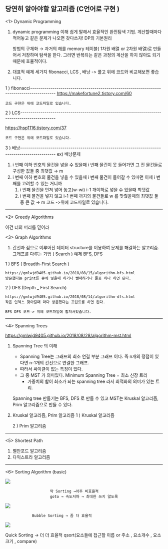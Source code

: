 당연히 알아야할 알고리즘 (C언어로 구현 )
----------
<1> Dynamic Programming


1. dynamic programming 이해
    쉽게 말해서 효율적인 완전탐색 기법.
    계산할때마다 적어놓고 같은 문제가 나오면 갖다쓰자! DP의 기본원리


    방법의 구체화 → 과거의 해를 memory 테이블( 1차원 배열 or 2차원 배열)로 만들어서 저장하며 탐색을 한다. 그러면 반복되는 같은 과정의 계산을 하지 않아도 되기 때문에 효율적이다.


2. 대표적 예제 세가지 fibonacci, LCS , 배낭 -> 풀고 위에 코드와 비교해보면 좋습니다.


1 ) fibonacci------------------------------------------------------------------------------------------
https://makefortune2.tistory.com/60

    코드 구현은 위에 코드파일로 있습니다.
    
        
2 ) LCS-----------------------------------------------------------------------------------------------


https://hsp1116.tistory.com/37

    코드 구현은 위에 코드파일로 있습니다.
3 ) 배낭-----------------------------------------------------------------------------------------------
    ex) 배낭문제
1. i 번째 이하 번호의 물건을 넣을 수 있을때 i 번째 물건이 못 들어가면 그 전 물건들로 구성한 값들 중 최댓값 → m
2. i 번째 이하 번호의 물건을 넣을 수 있을때 i 번째 물건이 들어갈 수 있따면 이제 i 번째를 고려할 수 있는 거니까
    1. i 번째 물건을 먼저 넣어 놓고(w-wi) i-1 개이하로 넣을 수 있을때 최댓값
    2. i 번째 믈건을 넣지 않고 i-1 번째 까지의 물건들로 w 를 맞췄을때의 최댓값
    둘 중 큰 값 → m
        코드 ->위에 코드파일로 있습니다.
    
----------
<2> Greedy Algorithms

이건 너의 머리를 믿어라

<3> Graph Algorithms
1. 간선과 점으로 이루어진 데이터 structure를 이용하여 문제를 해결하는 알고리즘.
그래프를 다루는 기법 ( Search ) 예제 BFS, DFS

1 ) BFS ( Breadth-First Search )

    https://gmlwjd9405.github.io/2018/08/15/algorithm-bfs.html
    방문했다는 print를 큐에 넣을때 하거나 뺄때하거나 둘중 하나 하면 된다.
    
2 ) DFS (Depth _ First Search)

    https://gmlwjd9405.github.io/2018/08/14/algorithm-dfs.html
    작은 인덱스 찾아갈때 마다 방문했다는 프린트를 하면 된다.
    
    BFS DFS 코드-> 위에 코드파일에 합쳐서있습니다.
    
 
----------
<4> Spanning Trees

https://gmlwjd9405.github.io/2018/08/28/algorithm-mst.html

1. Spanning Tree 의 이해
    - Spanning Tree는 그래프의 최소 연결 부분 그래프 이다. 즉 n개의 정점이 있다면 n-1개의 간선으로 연결한 그래프.
    - 따라서 싸이클이 없는 특징이 있다.
    - 그 중 MST 가 의미있다.  Minimum Spanning Tree = 최소 신장 트리
        - 가중치의 합이 최소가 되는 spanning tree 라서 최적화의 의미가 있는 트리.


    Spanning tree 만들기는 BFS, DFS 로 만들 수 있고
    MST는 Kruskal 알고리즘, Prim 알고리즘으로 만들 수 있다.


2. Kruskal 알고리즘, Prim 알고리즘
    1 ) Kruskal 알고리즘
    
    2 ) Prim 알고리즘


----------
<5> Shortest Path
1. 벨만포드 알고리즘
2. 다익스트라 알고리즘

----------
<6> Sorting Algorithm (basic)

![](https://paper-attachments.dropbox.com/s_045BE8BDF599E13279771AF585282B064EA037480C46167C43B1CC52F61C91A5_1565881167980_.PNG)

                        막 Sorting →아주 비효율적
                        goto → 속도저하 → 최대한 쓰지 않도록
![](https://paper-attachments.dropbox.com/s_045BE8BDF599E13279771AF585282B064EA037480C46167C43B1CC52F61C91A5_1565883299539_.PNG)

                Bubble Sorting → 좀 더 효율적


![](https://paper-attachments.dropbox.com/s_045BE8BDF599E13279771AF585282B064EA037480C46167C43B1CC52F61C91A5_1565945189459_dfdfdfdfdf.PNG)


Quick Sorting → 더 더 효율적
qsort(요소들에 접근할 이름 or 주소 , 요소개수 , 요소크기 , compare)






